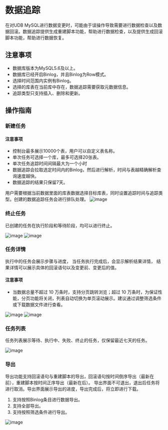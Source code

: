 # 数据追踪

在对UDB MySQL进行数据变更时，可能由于误操作导致需要进行数据检查以及数据回滚。数据追踪提供生成重建脚本功能，帮助进行数据检查，以及提供生成回滚脚本功能，帮助进行数据恢复。

## 注意事项

* 数据库版本为MySQL5.6及以上。
* 数据库已经开启Binlog，并且Binlog为Row模式。
* 选择时间范围内实例有Binlog。
* 选择的库表在当前库中存在，数据追踪需要获取元数据信息。
* 追踪类型只支持插入、删除和更新。

## 操作指南

### 新建任务

#### 注意事项

* 控制台最多展示10000个表，用户可以自定义表名称。
* 单次任务可选择一个库，最多可选择20张表。
* 单次任务追踪时间间隔最大为一个小时
* 数据追踪会拉取选定时间内的Binlog，然后进行解析，时间与表越精确解析查询速度越快。
* 数据追踪的结果只保留7天。

用户需要根据当前数据里面的库表数据选择目标库表，同时设置追踪时间与追踪类型。创建的数据追踪任务会进行排队处理。
![image](/images/data_trace_create_task.png)

### 终止任务

已创建的任务在执行阶段和等待阶段，均可以进行终止。

![image](/images/data_trace_list_stop.png)
![image](/images/data_trace_detail_stop.png)

### 任务详情

执行中的任务会展示步骤与进度， 当任务执行完成后，会显示解析结果详情， 结果详情可以展示具体的回滚语句以及变更前、变更后的值。

#### 注意事项

* 当数据总量不超过 10 万条时，支持分页跳转浏览；超过 10 万条时，为保证性能，分页功能将关闭，列表自动切换为单页滚动展示。建议通过调整筛选条件或下载数据文件进行查看。

![image](/images/data_trace_detail.png)
![image](/images/data_trace_detail_entry.png)


### 任务列表

任务列表展示等待、执行中、失败、终止的任务，仅保留最近七天的任务。

![image](/images/data_trace_task_list.png)

### 导出

导出功能支持回滚语句与重建脚本的导出，回滚语句按时间倒序导出（最新在前），重建脚本按时间正序导出（最新在后）。
导出界面不可退出，退出后任务将进行取消。导出界面展示导出的进度，导出完成后，将立即进行下载。

1. 支持按照Binlog条目进行数据导出。
2. 支持全部导出。
3. 支持按照筛选条件进行导出。

![image](/images/data_trace_download.png)
